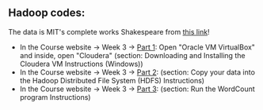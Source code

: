 ## Hadoop codes:

The data is MIT's complete works Shakespeare from <a href="https://ocw.mit.edu/ans7870/6/6.006/s08/lecturenotes/files/t8.shakespeare.txt" target="_blank">this link</a>!

<ul>
<li>In the Course website -> Week 3 -> <a href="https://www.coursera.org/learn/big-data-introduction/supplement/pGbsq/downloading-and-installing-the-cloudera-vm-instructions-windows" target="_blank">Part 1</a>: Open "Oracle VM VirtualBox" and inside, open "Cloudera" (section: Downloading and Installing the Cloudera VM Instructions (Windows))</li>
<li>In the Course website -> Week 3 -> <a href="https://www.coursera.org/learn/big-data-introduction/supplement/KWZQG/copy-your-data-into-the-hadoop-distributed-file-system-hdfs-instructions" target="_blank">Part 2</a>: (section: Copy your data into the Hadoop Distributed File System (HDFS) Instructions)</li>
<li>In the Course website -> Week 3 -> <a href="https://www.coursera.org/learn/big-data-introduction/supplement/2myPr/run-the-wordcount-program-instructions" target="_blank">Part 3</a>: (section: Run the WordCount program Instructions)</li>

</ul>


